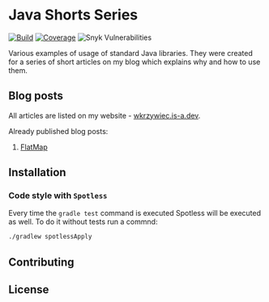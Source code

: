 # Java Shorts Series
[![Build](https://github.com/wkrzywiec/java-series/actions/workflows/main-and-pr.yaml/badge.svg)](https://github.com/wkrzywiec/java-series/actions/workflows/main-and-pr.yaml) [![Coverage](https://sonarcloud.io/api/project_badges/measure?project=wkrzywiec_java-series&metric=coverage)](https://sonarcloud.io/summary/new_code?id=wkrzywiec_java-series) ![Snyk Vulnerabilities](https://snyk.io/test/github/wkrzywiec/java-series/badge.svg)

Various examples of usage of standard Java libraries. They were created for a series of short articles on my blog which explains why and how to use them.

## Blog posts

All articles are listed on my website - [wkrzywiec.is-a.dev](https://wkrzywiec.is-a.dev/tags/java-series/?utm_source=social&utm_medium=github).

Already published blog posts:

1. [FlatMap](https://wkrzywiec.is-a.dev/posts/049_java-series-flatmap/?utm_source=social&utm_medium=github)

## Installation

### Code style with `Spotless`

Every time the `gradle test` command is executed Spotless will be executed as well. To do it without tests run a commnd:

```bash
./gradlew spotlessApply
```

## Contributing

## License